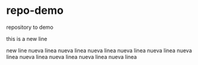 # repo-demo
repository to demo

this is a new line

new line
nueva linea
nueva linea
nueva linea
nueva linea
nueva linea
nueva linea
nueva linea
nueva linea
nueva linea
nueva linea
